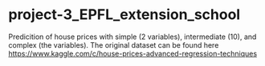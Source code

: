 # project-3_EPFL_extension_school

Predicition of house prices with simple (2 variables), intermediate (10), and complex (the variables). The original dataset can  be found here https://www.kaggle.com/c/house-prices-advanced-regression-techniques
